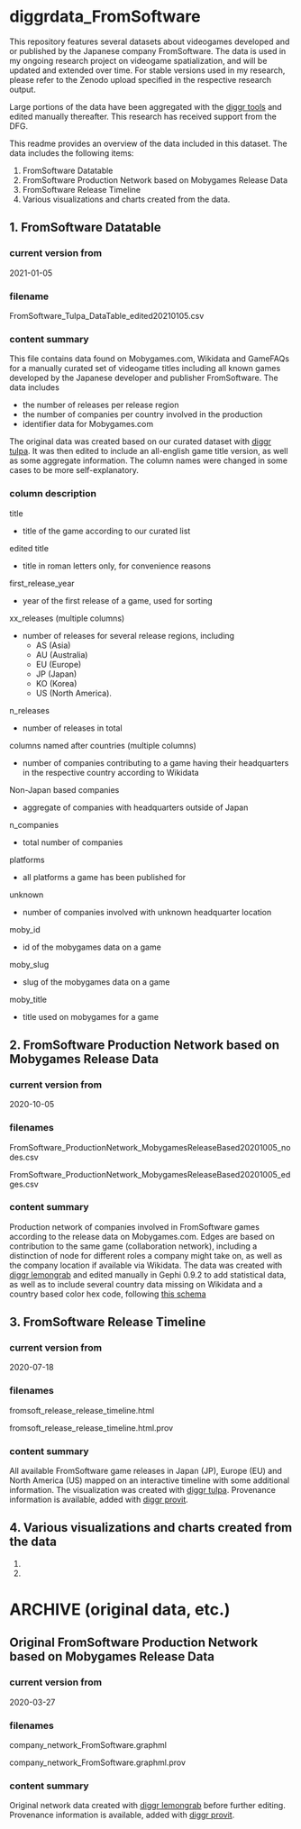 # diggrdata_FromSoftware

This repository features several datasets about videogames developed and or published by the Japanese company FromSoftware. The data is used in my ongoing research project on videogame spatialization, and will be updated and extended over time. For stable versions used in my research, please refer to the Zenodo upload specified in the respective research output.

Large portions of the data have been aggregated with the [diggr tools](https://github.com/diggr/) and edited manually thereafter. This research has received support from the DFG.

This readme provides an overview of the data included in this dataset.
The data includes the following items:
1. FromSoftware Datatable
2. FromSoftware Production Network based on Mobygames Release Data
3. FromSoftware Release Timeline
4. Various visualizations and charts created from the data.

## 1. FromSoftware Datatable

### current version from

2021-01-05

### filename

FromSoftware_Tulpa_DataTable_edited20210105.csv

### content summary

This file contains data found on Mobygames.com, Wikidata and GameFAQs for a manually curated set of videogame titles including all known games developed by the Japanese developer and publisher FromSoftware. The data includes
- the number of releases per release region 
- the number of companies per country involved in the production
- identifier data for Mobygames.com

The original data was created based on our curated dataset  with [diggr tulpa](https://github.com/diggr/tulpa). It was then edited to include an all-english game title version, as well as some aggregate information. The column names were changed in some cases to be more self-explanatory.

### column description

title
- title of the game according to our curated list

edited title	
- title in roman letters only, for convenience reasons

first_release_year
- year of the first release of a game, used for sorting

xx_releases (multiple columns)
- number of releases for several release regions, including 
  - AS (Asia)
  - AU (Australia)
  - EU (Europe)
  - JP (Japan)
  - KO (Korea)
  - US (North America).

n_releases
- number of releases in total

columns named after countries (multiple columns)
- number of companies contributing to a game having their headquarters in the respective country according to Wikidata
  
Non-Japan based companies
- aggregate of companies with headquarters outside of Japan

n_companies	
- total number of companies

platforms	
- all platforms a game has been published for

unknown
- number of companies involved with unknown headquarter location

moby_id	
- id of the mobygames data on a game

moby_slug	
- slug of the mobygames data on a game

moby_title
- title used on mobygames for a game

## 2. FromSoftware Production Network based on Mobygames Release Data

### current version from

2020-10-05

### filenames

FromSoftware_ProductionNetwork_MobygamesReleaseBased20201005_nodes.csv

FromSoftware_ProductionNetwork_MobygamesReleaseBased20201005_edges.csv

### content summary

Production network of companies involved in FromSoftware games according to the release data on Mobygames.com. Edges are based on contribution to the same game (collaboration network), including a distinction of node for different roles a company might take on, as well as the company location if available via Wikidata. The data was created with [diggr lemongrab](https://github.com/diggr/lemongrab) and edited manually in Gephi 0.9.2 to add statistical data, as well as to include several country data missing on Wikidata and a country based color hex code, following [this schema]()

## 3. FromSoftware Release Timeline

### current version from

2020-07-18

### filenames

fromsoft_release_release_timeline.html

fromsoft_release_release_timeline.html.prov

### content summary

All available FromSoftware game releases in Japan (JP), Europe (EU) and North America (US) mapped on an interactive timeline with some additional information. The visualization was created with [diggr tulpa](https://github.com/diggr/tulpa). Provenance information is available, added with [diggr provit](https://github.com/diggr/provit).

## 4. Various visualizations and charts created from the data

1.
2.

# ARCHIVE (original data, etc.)

## Original FromSoftware Production Network based on Mobygames Release Data

### current version from

2020-03-27

### filenames

company_network_FromSoftware.graphml

company_network_FromSoftware.graphml.prov

### content summary

Original network data created with [diggr lemongrab](https://github.com/diggr/lemongrab) before further editing. Provenance information is available, added with [diggr provit](https://github.com/diggr/provit).

